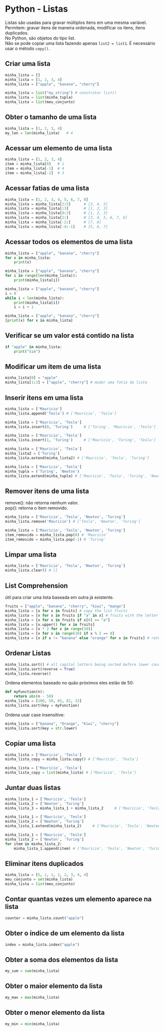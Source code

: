 # Python - Listas

Listas são usadas para gravar múltiplos itens em uma mesma variável.  
Permitem: gravar itens de maneira ordenada, modificar os itens, itens duplicados.  
No Python, são objetos do tipo list.  
Não se pode copiar uma lista fazendo apenas ``` list2 = list1 ```. É necessário usar o método ```copy()```.  

## Criar uma lista

~~~python
minha_lista = []
minha_lista = [1, 2, 3, 4]
minha_lista = ["apple", "banana", "cherry"]
~~~

~~~python
minha_lista = list("my_string") # construtor list()
minha_lista = list(minha_tupla)
minha_lista = list(meu_conjunto)
~~~

## Obter o tamanho de uma lista

~~~python
minha_lista = [1, 2, 3, 4]
my_len = len(minha_lista)   # 4
~~~

## Acessar um elemento de uma lista

~~~python
minha_lista = [1, 2, 3, 4]
item = minha_lista[0]   # 1
item = minha_lista[-1]  # 4
item = minha_lista[-2]  # 3
~~~

## Acessar fatias de uma lista

~~~python
minha_lista = [1, 2, 3, 4, 5, 6, 7, 8]
minha_lista = minha_lista[2:5]      # [3, 4, 5]
minha_lista = minha_lista[:3]       # [1, 2, 3]
minha_lista = minha_lista[0:3]      # [1, 2, 3]
minha_lista = minha_lista[2:]       # [3, 4, 5, 6, 7, 8]
minha_lista = minha_lista[-2:]      # [7, 8]
minha_lista = minha_lista[-4:-1]    # [5, 6, 7]
~~~

## Acessar todos os elementos de uma lista

~~~python
minha_lista = ["apple", "banana", "cherry"]
for x in minha_lista:
    print(x) 
~~~

~~~python
minha_lista = ["apple", "banana", "cherry"]
for i in range(len(minha_lista)):
    print(minha_lista[i]) 
~~~

~~~python
minha_lista = ["apple", "banana", "cherry"]
i = 0
while i < len(minha_lista):
    print(minha_lista[i])
    i = i + 1
~~~

~~~python
minha_lista = ["apple", "banana", "cherry"]
[print(x) for x in minha_lista] 
~~~

## Verificar se um valor está contido na lista

~~~python
if "apple" in minha_lista:
    print("Sim")
~~~

## Modificar um item de uma lista

~~~python
minha_lista[0] = "apple"
minha_lista[1:3] = ["apple", "cherry"] # mudar uma fatia da lista
~~~

## Inserir itens em uma lista

~~~python
minha_lista = ['Mauricio']
minha_lista.append('Tesla') # ['Mauricio', 'Tesla']
~~~

~~~python
minha_lista = ['Mauricio', 'Tesla']
minha_lista.insert(0, 'Turing')     # ['Turing', 'Mauricio', 'Tesla']
~~~

~~~python
minha_lista = ['Mauricio', 'Tesla']
minha_lista.insert(1, 'Turing')     # ['Mauricio', 'Turing', 'Tesla']
~~~

~~~python
minha_lista = ['Mauricio', 'Tesla']
minha_lista2 = ['Turing']
minha_lista.extend(minha_lista2) # ['Mauricio', 'Tesla', 'Turing']
~~~

~~~python
minha_lista = ['Mauricio', 'Tesla']
minha_tupla = ('Turing', 'Newton')
minha_lista.extend(minha_tupla) # ['Mauricio', 'Tesla', 'Turing', 'Newton']
~~~

## Remover itens de uma lista

remove(): não retorna nenhum valor.  
pop(): retorna o item removido.  

~~~python
minha_lista = ['Mauricio', 'Tesla', 'Newton', 'Turing']
minha_lista.remove('Mauricio') # ['Tesla', 'Newton', 'Turing']
~~~

~~~python
minha_lista = ['Mauricio', 'Tesla', 'Newton', 'Turing']
item_removido = minha_lista.pop(0) # 'Mauricio'
item_removido = minha_lista.pop(-1) # 'Turing'
~~~

## Limpar uma lista

~~~python
minha_lista = ['Mauricio', 'Tesla', 'Newton', 'Turing']
minha_lista.clear() # []
~~~

## List Comprehension

útil para criar uma lista baseada em outra já existente.

~~~python
fruits = ["apple", "banana", "cherry", "kiwi", "mango"]
minha_lista = [x for x in fruits] # copy the list fruits
minha_lista = [x for x in fruits if "a" in x] # fruits with the letter "a" in the name
minha_lista = [x for x in fruits if x[0] == "a"]
minha_lista = [x.upper() for x in fruits] 
minha_lista = [x * 2 for x in range(10)]
minha_lista = [x for x in range(10) if x % 2 == 0]
minha_lista = [x if x != "banana" else "orange" for x in fruits] # returns orange instead of banana
~~~

## Ordenar Listas

~~~python
minha_lista.sort() # all capital letters being sorted before lower case letters == case sensitive
minha_lista.sort(reverse = True)
minha_lista.reverse()
~~~

Ordena elementos baseado no quão próximos eles estão de 50:

~~~python
def myFunction(n):
    return abs(n - 50)
minha_lista = [100, 50, 65, 82, 23]
minha_lista.sort(key = myFunction)
~~~

Ordena usar case insensitive:

~~~python
minha_lista = ["banana", "Orange", "Kiwi", "cherry"]
minha_lista.sort(key = str.lower)
~~~

## Copiar uma lista

~~~python
minha_lista = ['Mauricio', 'Tesla']
minha_lista_copy = minha_lista.copy() # ['Mauricio', 'Tesla']
~~~

~~~python
minha_lista = ['Mauricio', 'Tesla']
minha_lista_copy = list(minha_lista) # ['Mauricio', 'Tesla']
~~~

## Juntar duas listas

~~~python
minha_lista_1 = ['Mauricio', 'Tesla']
minha_lista_2 = ['Newton', 'Turing']
minha_lista_3 = minha_lista_1 + minha_lista_2     # ['Mauricio', 'Tesla', 'Newton', 'Turing']
~~~

~~~python
minha_lista_1 = ['Mauricio', 'Tesla']
minha_lista_2 = ['Newton', 'Turing']
minha_lista_1.extend(minha_lista_2)     # ['Mauricio', 'Tesla', 'Newton', 'Turing']
~~~

~~~python
minha_lista_1 = ['Mauricio', 'Tesla']
minha_lista_2 = ['Newton', 'Turing']
for item in minha_lista_2:
    minha_lista_1.append(item) # ['Mauricio', 'Tesla', 'Newton', 'Turing']
~~~

## Eliminar itens duplicados

~~~python
minha_lista = [5, 1, 1, 2, 2, 3, 4, 4]
meu_conjunto = set(minha_lista)
minha_lista = list(meu_conjunto)
~~~

## Contar quantas vezes um elemento aparece na lista

~~~python
counter = minha_lista.count("apple")
~~~

## Obter o índice de um elemento da lista

~~~python
index = minha_lista.index("apple")
~~~

## Obter a soma dos elementos da lista

~~~python
my_sum = sum(minha_lista)
~~~

## Obter o maior elemento da lista

~~~python
my_max = max(minha_lista)
~~~

## Obter o menor elemento da lista

~~~python
my_min = min(minha_lista)
~~~
